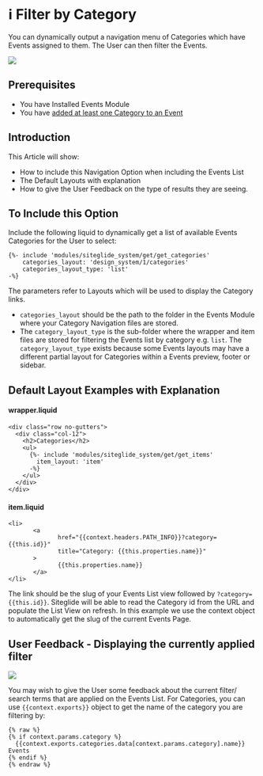 # ℹ️ Filter by Category

You can dynamically output a navigation menu of Categories which have Events assigned to them. The User can then filter the Events.

![](https://downloads.intercomcdn.com/i/o/203115638/62461125fd4b22a5eaec9122/image.png)

## Prerequisites

* You have Installed Events Module
* You have [added at least one Category to an Event](https://help.siteglide.com/article/131-modules-getting-started#2-adding-items-to-categories)

## Introduction

This Article will show:

* How to include this Navigation Option when including the Events List
* The Default Layouts with explanation
* How to give the User Feedback on the type of results they are seeing.

## To Include this Option

Include the following liquid to dynamically get a list of available Events Categories for the User to select:

```liquid
{%- include 'modules/siteglide_system/get/get_categories'
    categories_layout: 'design_system/1/categories'
    categories_layout_type: 'list' 
-%}

```

The parameters refer to Layouts which will be used to display the Category links.

* `categories_layout` should be the path to the folder in the Events Module where your Category Navigation files are stored.
* The `category_layout_type` is the sub-folder where the wrapper and item files are stored for filtering the Events list by category e.g. `list`. The `category_layout_type` exists because some Events layouts may have a different partial layout for Categories within a Events preview, footer or sidebar.

## Default Layout Examples with Explanation

#### wrapper.liquid

```liquid
<div class="row no-gutters">
  <div class="col-12">
    <h2>Categories</h2>
    <ul>
      {%- include 'modules/siteglide_system/get/get_items'
        item_layout: 'item' 
      -%}
    </ul>
  </div>
</div>

```

#### item.liquid

```liquid
<li>
       <a
              href="{{context.headers.PATH_INFO}}?category={{this.id}}" 
              title="Category: {{this.properties.name}}"
       >
              {{this.properties.name}}
       </a>
</li>

```

The link should be the slug of your Events List view followed by `?category={{this.id}}`. Siteglide will be able to read the Category id from the URL and populate the List View on refresh. In this example we use the context object to automatically get the slug of the current Events Page.

## User Feedback - Displaying the currently applied filter

![](https://downloads.intercomcdn.com/i/o/203115813/0fcae6ac1683fbd1c91597f4/image.png)

You may wish to give the User some feedback about the current filter/ search terms that are applied on the Events List. For Categories, you can use `{{context.exports}}` object to get the name of the category you are filtering by:

```liquid
{% raw %}
{% if context.params.category %}
  {{context.exports.categories.data[context.params.category].name}} Events
{% endif %}
{% endraw %}
```
